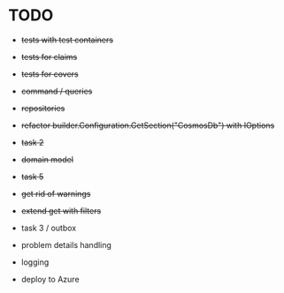 ﻿# TODO

- ~~tests with test containers~~
- ~~tests for claims~~
- ~~tests for covers~~
- ~~command / queries~~
- ~~repositories~~
- ~~refactor builder.Configuration.GetSection("CosmosDb") with IOptions~~
- ~~task 2~~
- ~~domain model~~
- ~~task 5~~
- ~~get rid of warnings~~
- ~~extend get with filters~~
- task 3 / outbox 
- problem details handling

- logging
- deploy to Azure